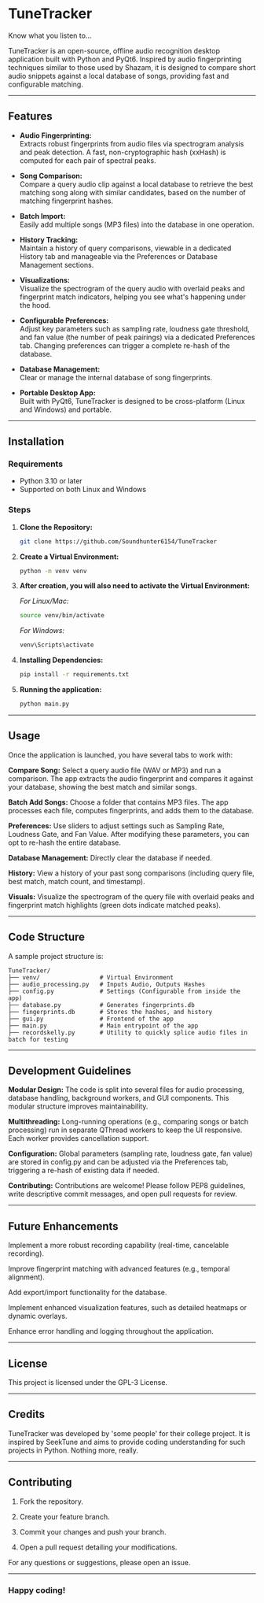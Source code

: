 # TuneTracker
Know what you listen to...

TuneTracker is an open-source, offline audio recognition desktop application built with Python and PyQt6. Inspired by audio fingerprinting techniques similar to those used by Shazam, it is designed to compare short audio snippets against a local database of songs, providing fast and configurable matching.

---

## Features

- **Audio Fingerprinting:**  
  Extracts robust fingerprints from audio files via spectrogram analysis and peak detection. A fast, non-cryptographic hash (xxHash) is computed for each pair of spectral peaks.

- **Song Comparison:**  
  Compare a query audio clip against a local database to retrieve the best matching song along with similar candidates, based on the number of matching fingerprint hashes.

- **Batch Import:**  
  Easily add multiple songs (MP3 files) into the database in one operation.

- **History Tracking:**  
  Maintain a history of query comparisons, viewable in a dedicated History tab and manageable via the Preferences or Database Management sections.

- **Visualizations:**  
  Visualize the spectrogram of the query audio with overlaid peaks and fingerprint match indicators, helping you see what's happening under the hood.

- **Configurable Preferences:**  
  Adjust key parameters such as sampling rate, loudness gate threshold, and fan value (the number of peak pairings) via a dedicated Preferences tab. Changing preferences can trigger a complete re-hash of the database.

- **Database Management:**  
  Clear or manage the internal database of song fingerprints.

- **Portable Desktop App:**  
  Built with PyQt6, TuneTracker is designed to be cross-platform (Linux and Windows) and portable.

---

## Installation

### Requirements

- Python 3.10 or later
- Supported on both Linux and Windows

### Steps

1. **Clone the Repository:**

   ```bash
   git clone https://github.com/Soundhunter6154/TuneTracker
    ```

2. **Create a Virtual Environment:**

    ```bash
    python -m venv venv
    ```

3. **After creation, you will also need to activate the Virtual Environment:**

    *For Linux/Mac:*
    ```bash
    source venv/bin/activate
    ```       
    
    *For Windows:*
    ```bash
    venv\Scripts\activate
    ```           

4. **Installing Dependencies:**
    ```bash
    pip install -r requirements.txt
    ```

5. **Running the application:**
    ```bash
    python main.py
    ```

---

## Usage

Once the application is launched, you have several tabs to work with:

**Compare Song:**
Select a query audio file (WAV or MP3) and run a comparison. The app extracts the audio fingerprint and compares it against your database, showing the best match and similar songs.

**Batch Add Songs:**
Choose a folder that contains MP3 files. The app processes each file, computes fingerprints, and adds them to the database.

**Preferences:**
Use sliders to adjust settings such as Sampling Rate, Loudness Gate, and Fan Value. After modifying these parameters, you can opt to re-hash the entire database.

**Database Management:**
Directly clear the database if needed.

**History:**
View a history of your past song comparisons (including query file, best match, match count, and timestamp).

**Visuals:**
Visualize the spectrogram of the query file with overlaid peaks and fingerprint match highlights (green dots indicate matched peaks).


---

## Code Structure

A sample project structure is:

```plaintext
TuneTracker/
├── venv/                 # Virtual Environment
├── audio_processing.py   # Inputs Audio, Outputs Hashes
├── config.py             # Settings (Configurable from inside the app)
├── database.py           # Generates fingerprints.db
├── fingerprints.db       # Stores the hashes, and history
├── gui.py                # Frontend of the app
├── main.py               # Main entrypoint of the app
├── recordskelly.py       # Utility to quickly splice audio files in batch for testing
```




---

## Development Guidelines

**Modular Design:**
The code is split into several files for audio processing, database handling, background workers, and GUI components. This modular structure improves maintainability.

**Multithreading:**
Long-running operations (e.g., comparing songs or batch processing) run in separate QThread workers to keep the UI responsive. Each worker provides cancellation support.

**Configuration:**
Global parameters (sampling rate, loudness gate, fan value) are stored in config.py and can be adjusted via the Preferences tab, triggering a re-hash of existing data if needed.

**Contributing:**
Contributions are welcome! Please follow PEP8 guidelines, write descriptive commit messages, and open pull requests for review.


---

## Future Enhancements

Implement a more robust recording capability (real-time, cancelable recording).

Improve fingerprint matching with advanced features (e.g., temporal alignment).

Add export/import functionality for the database.

Implement enhanced visualization features, such as detailed heatmaps or dynamic overlays.

Enhance error handling and logging throughout the application.


---

## License

This project is licensed under the GPL-3 License.

---

## Credits

TuneTracker was developed by 'some people' for their college project. It is inspired by SeekTune and aims to provide coding understanding for such projects in Python. Nothing more, really.


---

## Contributing

1. Fork the repository.


2. Create your feature branch.


3. Commit your changes and push your branch.


4. Open a pull request detailing your modifications.



For any questions or suggestions, please open an issue.


---

### Happy coding!

